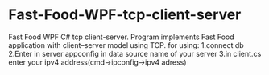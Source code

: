 # Fast-Food-WPF-tcp-client-server
Fast Food WPF C# tcp client-server.
Program implements Fast Food application with client–server model using TCP.
for using:
1.connect db
2.Enter in server appconfig in data source name of your server
3.in client.cs enter your ipv4 address(cmd->ipconfig->ipv4 adress)
